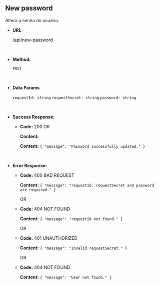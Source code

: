 ## **New password**

Altera a senha do usuário.

- **URL**

  /api/new-password

</br>

- **Method:**

  `POST`

</br>

- **Data Params**

  `requestId: string`
  `requestSecret: string`
  `password: string`

</br>

- **Success Response:**

  - **Code:** 200 OK

    **Content:**

    **Content:** `{ "message": "Password successfully updated." }`

</br>

- **Error Response:**

  - **Code:** 400 BAD REQUEST

    **Content:** `{ "message": "requestId, requestSecret and password are required." }`

    OR

  - **Code:** 404 NOT FOUND

    **Content:** `{ "message": "requestId not found." }`

    OR

  - **Code:** 401 UNAUTHORIZED

    **Content:** `{ "message": "Invalid requestSecret." }`

    OR

  - **Code:** 404 NOT FOUND

    **Content:** `{ "message": "User not found." }`
